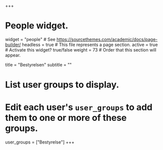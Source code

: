 +++
# People widget.
widget = "people"  # See https://sourcethemes.com/academic/docs/page-builder/
headless = true  # This file represents a page section.
active = true  # Activate this widget? true/false
weight = 73  # Order that this section will appear.

title = "Bestyrelsen"
subtitle = ""

# List user groups to display.
#   Edit each user's `user_groups` to add them to one or more of these groups.
user_groups = ["Bestyrelse"]
+++
